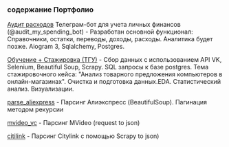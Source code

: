<h3>содержание Портфолио</h3>
<p><a href='https://github.com/SVS108/portfolio/tree/main/audit_m_s'>Аудит расходов</a> Телеграм-бот для учета личных финансов (@audit_my_spending_bot) - Разработан основной функционал: Справочники, остатки, переводы, доходы, расходы. Аналитика будет позже. Aiogram 3, Sqlalchemy, Postgres.</p>

<p><a href='https://github.com/SVS108/portfolio/tree/main/Обучение + Стажировка (ТГУ)'>Обучение + Стажировка (ТГУ)</a> - Сбор данных с использованием API VK, Selenium, Beautiful Soup, Scrapy. SQL запросы к базе postgres. Тема стажировочного кейса: "Анализ товарного предложения компьютеров в онлайн-магазинах". Очистка и подготовка данных.EDA. Статистический анализ. Визуализации.</p>

<p><a href='https://github.com/SVS108/portfolio/tree/main/parse_aliexpress'>parse_aliexpress</a> - Парсинг Алиэкспресс (BeautifulSoup). Пагинация методом рекурсии</p>
<p><a href='https://github.com/SVS108/portfolio/tree/main/mvideo_vc'>mvideo_vc</a> - Парсинг MVideo (request to json)</p>
<p><a href='https://github.com/SVS108/portfolio/tree/main/citilink'>citilink</a> - Парсинг Citylink c помощью Scrapy to json)</p>
